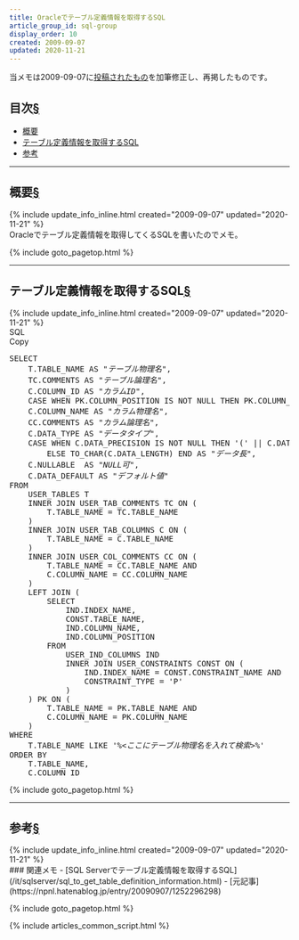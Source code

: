 ```yaml
---
title: Oracleでテーブル定義情報を取得するSQL
article_group_id: sql-group
display_order: 10
created: 2009-09-07
updated: 2020-11-21
---
```

当メモは2009-09-07に[投稿されたもの](https://npnl.hatenablog.jp/entry/20090907/1252296298)を加筆修正し、再掲したものです。
## <a name="index">目次</a><a class="heading-anchor-permalink" href="#目次">§</a>

<ul id="index_ul">
<li><a href="#概要">概要</a></li>
<li><a href="#テーブル定義情報を取得するSQL">テーブル定義情報を取得するSQL</a></li>
<li><a href="#参考">参考</a></li>
</ul>

* * *
## <a name="概要">概要</a><a class="heading-anchor-permalink" href="#概要">§</a>
<div class="chapter-updated">{% include update_info_inline.html created="2009-09-07" updated="2020-11-21" %}</div>
Oracleでテーブル定義情報を取得してくるSQLを書いたのでメモ。

{% include goto_pagetop.html %}

* * *
## <a name="テーブル定義情報を取得するSQL">テーブル定義情報を取得するSQL</a><a class="heading-anchor-permalink" href="#テーブル定義情報を取得するSQL">§</a>
<div class="chapter-updated">{% include update_info_inline.html created="2009-09-07" updated="2020-11-21" %}</div>
<div class="code-box">
<div class="title">SQL</div>
<div class="copy-button">Copy</div>
<pre>
SELECT
    T.TABLE_NAME AS <em class="orange">"テーブル物理名"</em>,
    TC.COMMENTS AS <em class="orange">"テーブル論理名"</em>,
    C.COLUMN_ID AS <em class="orange">"カラムID"</em>,
    CASE WHEN PK.COLUMN_POSITION IS NOT NULL THEN PK.COLUMN_POSITION ELSE NULL END AS <em class="orange">"PK"</em>,
    C.COLUMN_NAME AS <em class="orange">"カラム物理名"</em>,
    CC.COMMENTS AS <em class="orange">"カラム論理名"</em>,
    C.DATA_TYPE AS <em class="orange">"データタイプ"</em>,
    CASE WHEN C.DATA_PRECISION IS NOT NULL THEN '(' || C.DATA_PRECISION || '.' || C.DATA_SCALE || ')'
        ELSE TO_CHAR(C.DATA_LENGTH) END AS <em class="orange">"データ長"</em>,
    C.NULLABLE  AS <em class="orange">"NULL可"</em>,
    C.DATA_DEFAULT AS <em class="orange">"デフォルト値"</em>
FROM
    USER_TABLES T
    INNER JOIN USER_TAB_COMMENTS TC ON (
        T.TABLE_NAME = TC.TABLE_NAME
    )
    INNER JOIN USER_TAB_COLUMNS C ON (
        T.TABLE_NAME = C.TABLE_NAME
    )
    INNER JOIN USER_COL_COMMENTS CC ON (
        T.TABLE_NAME = CC.TABLE_NAME AND
        C.COLUMN_NAME = CC.COLUMN_NAME
    )
    LEFT JOIN (
        SELECT
            IND.INDEX_NAME,
            CONST.TABLE_NAME,
            IND.COLUMN_NAME,
            IND.COLUMN_POSITION
        FROM
            USER_IND_COLUMNS IND
            INNER JOIN USER_CONSTRAINTS CONST ON (
                IND.INDEX_NAME = CONST.CONSTRAINT_NAME AND
                CONSTRAINT_TYPE = 'P'
            )
    ) PK ON (
        T.TABLE_NAME = PK.TABLE_NAME AND
        C.COLUMN_NAME = PK.COLUMN_NAME
    )
WHERE
    T.TABLE_NAME LIKE '%<em>&lt;ここにテーブル物理名を入れて検索&gt;</em>%'
ORDER BY
    T.TABLE_NAME,
    C.COLUMN_ID
</pre>
</div>

{% include goto_pagetop.html %}

* * *
## <a name="参考">参考</a><a class="heading-anchor-permalink" href="#参考">§</a>
<div class="chapter-updated">{% include update_info_inline.html created="2009-09-07" updated="2020-11-21" %}</div>
### 関連メモ
- [SQL Serverでテーブル定義情報を取得するSQL](/it/sqlserver/sql_to_get_table_definition_information.html)
- [元記事](https://npnl.hatenablog.jp/entry/20090907/1252296298)

{% include goto_pagetop.html %}

{% include articles_common_script.html %}
